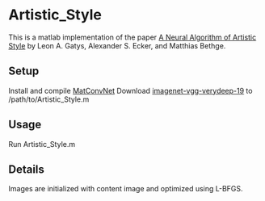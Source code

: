 # Artistic_Style
This is a matlab implementation of the paper [A Neural Algorithm of Artistic Style](http://arxiv.org/abs/1508.06576) by Leon A. Gatys, Alexander S. Ecker, and Matthias Bethge.

## Setup
Install and compile [MatConvNet](http://www.vlfeat.org/matconvnet/)
Download [imagenet-vgg-verydeep-19](http://www.vlfeat.org/matconvnet/pretrained/) to /path/to/Artistic_Style.m

## Usage
Run Artistic_Style.m

## Details
Images are initialized with content image and optimized using L-BFGS.
